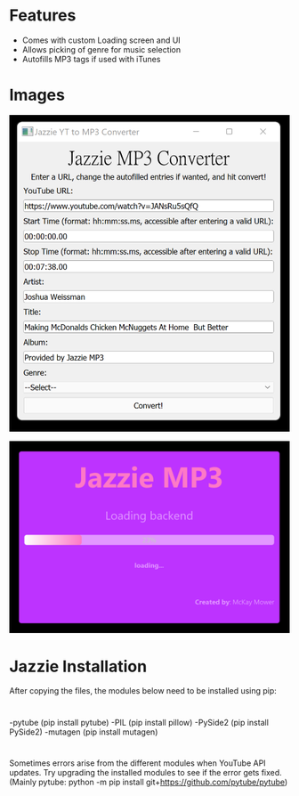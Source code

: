 # Features
- Comes with custom Loading screen and UI
- Allows picking of genre for music selection
- Autofills MP3 tags if used with iTunes
 
# Images

![UI](https://github.com/McKayMower/Jazzie/blob/master/Jazzie_UI.png)

![Loading Screen](https://github.com/McKayMower/Jazzie/blob/master/jazzie_loading.png)


# Jazzie Installation
After copying the files, the modules below need to be installed using pip:
# 
-pytube (pip install pytube)
-PIL (pip install pillow)
-PySide2 (pip install PySide2)
-mutagen (pip install mutagen)
# 
Sometimes errors arise from the different modules when YouTube API updates. Try upgrading the installed modules to see if the error gets fixed. (Mainly pytube: python -m pip install git+https://github.com/pytube/pytube)
